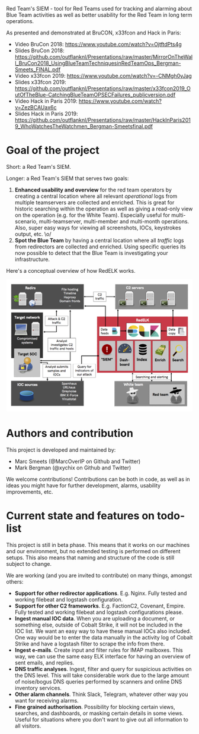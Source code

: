 Red Team's SIEM - tool for Red Teams used for tracking and alarming about Blue Team activities as well as better usability for the Red Team in long term operations.

As presented and demonstrated at BruCON, x33fcon and Hack in Paris:
- Video BruCon 2018: https://www.youtube.com/watch?v=OjtftdPts4g
- Slides BruCon 2018: https://github.com/outflanknl/Presentations/raw/master/MirrorOnTheWall_BruCon2018_UsingBlueTeamTechniquesinRedTeamOps_Bergman-Smeets_FINAL.pdf
- Video x33fcon 2019: https://www.youtube.com/watch?v=-CNMgh0yJag 
- Slides x33fcon 2019: https://github.com/outflanknl/Presentations/raw/master/x33fcon2019_OutOfTheBlue-CatchingBlueTeamOPSECFailures_publicversion.pdf
- Video Hack in Paris 2019: https://www.youtube.com/watch?v=ZezBCAUax6c
- Slides Hack in Paris 2019: https://github.com/outflanknl/Presentations/raw/master/HackInParis2019_WhoWatchesTheWatchmen_Bergman-Smeetsfinal.pdf

# Goal of the project #
Short: a Red Team's SIEM.

Longer: a Red Team's SIEM that serves two goals:
1. **Enhanced usability and overview** for the red team operators by creating a central location where all relevant _operational_ logs from multiple teamservers are collected and enriched. This is great for historic searching within the operation as well as giving a read-only view on the operation (e.g. for the White Team). Especially useful for multi-scenario, multi-teamserver, multi-member and multi-month operations. Also, super easy ways for viewing all screenshots, IOCs, keystrokes output, etc. \o/
2. **Spot the Blue Team** by having a central location where all _traffic_ logs from redirectors are collected and enriched. Using specific queries its now possible to detect that the Blue Team is investigating your infrastructure.  

Here's a conceptual overview of how RedELK works.

![](./images/redelk_overview.png)



# Authors and contribution #
This project is developed and maintained by:
- Marc Smeets (@MarcOverIP on Github and Twitter)
- Mark Bergman (@xychix on Github and Twitter)

We welcome contributions! Contributions can be both in code, as well as in ideas you might have for further development, alarms, usability improvements, etc. 



# Current state  and features on todo-list #
This project is still in beta phase. This means that it works on our machines and our environment, but no extended testing is performed on different setups. This also means that naming and structure of the code is still subject to change.

We are working (and you are invited to contribute) on many things, amongst others:
- **Support for other redirector applications**. E.g. Nginx. Fully tested and working filebeat and logstash configuration.
- **Support for other C2 frameworks**. E.g. FactionC2, Covenant, Empire. Fully tested and working filebeat and logstash configurations please.
- **Ingest manual IOC data**. When you are uploading a document, or something else, outside of Cobalt Strike, it will not be included in the IOC list. We want an easy way to have these manual IOCs also included. One way would be to enter the data manually in the activity log of Cobalt Strike and have a logstash filter to scrape the info from there.
- **Ingest e-mails**. Create input and filter rules for IMAP mailboxes. This way, we can use the same easy ELK interface for having an overview of sent emails, and replies.
- **DNS traffic analyses**. Ingest, filter and query for suspicious activities on the DNS level. This will take considerable work due to the large amount of noise/bogus DNS queries performed  by scanners and online DNS inventory services. 
- **Other alarm channels**. Think Slack, Telegram, whatever other way you want for receiving alarms.
- **Fine grained authorisation**. Possibility for blocking certain views, searches, and dashboards, or masking certain details in some views. Useful for situations where you don't want to give out all information to all visitors. 
